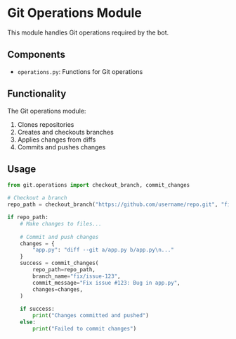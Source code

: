 # Git Operations Module

This module handles Git operations required by the bot.

## Components

- `operations.py`: Functions for Git operations

## Functionality

The Git operations module:

1. Clones repositories
2. Creates and checkouts branches
3. Applies changes from diffs
4. Commits and pushes changes

## Usage

```python
from git.operations import checkout_branch, commit_changes

# Checkout a branch
repo_path = checkout_branch("https://github.com/username/repo.git", "fix/issue-123")

if repo_path:
    # Make changes to files...
    
    # Commit and push changes
    changes = {
        "app.py": "diff --git a/app.py b/app.py\n..."
    }
    success = commit_changes(
        repo_path=repo_path,
        branch_name="fix/issue-123",
        commit_message="Fix issue #123: Bug in app.py",
        changes=changes,
    )
    
    if success:
        print("Changes committed and pushed")
    else:
        print("Failed to commit changes")
```
